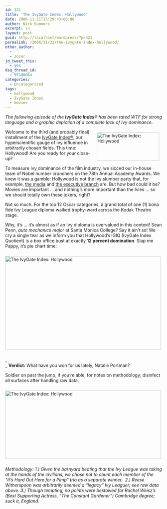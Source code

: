 ```yaml
---
id: 321
title: 'The IvyGate Index: Hollywood'
date: 2006-11-21T13:29:43+00:00
author: Nick Summers
excerpt: \n
layout: post
guid: http://localhost/wordpress/?p=321
permalink: /2006/11/21/the-ivygate-index-hollywood/
other_author:
  - 
  - zozer
jd_tweet_this:
  - yes
dsq_thread_id:
  - 95106064
categories:
  - Uncategorized
tags:
  - hollywood
  - IvyGate Index
  - movies
---
```

_The following episode of the **IvyGate Index**&reg; has been rated WTF for strong language and a graphic depiction of a complete lack of Ivy dominance._

[<img width="200" vspace="10" hspace="10" height="90" border="0" align="right" src="http://www.ivygateblog.com/wp-content/uploads/2006/08/ivygate-index-logo2.jpg" alt="The IvyGate Index: Hollywood" />](http://www.ivygateblog.com/tags/ivygate_index/)Welcome to the third (and probably final) installment of the [IvyGate Index&reg;](http://www.ivygateblog.com/tags/ivygate_index/), our hyperscientific gauge of Ivy influence in arbitrarily chosen fields. This time: Hollywood! Are you ready for your close-up?

To measure Ivy dominance of the film industry, we sicced our in-house team of Nobel number crunchers on the 78th Annual Academy Awards. We knew it was a gamble: Hollywood is not the Ivy slumber party that, for example, [the media](http://www.ivygateblog.com/2006/08/the_ivygate_index_calibrating_hegemony_since_2006_1.html) and [the executive branch](http://www.ivygateblog.com/2006/09/ivygate_index_the_executive_branch.html) are. But how bad could it be? Movies are important &#8230; and nothing&#8217;s more important than the Ivies &#8230; so we should totally own these jokers, right?

Not so much. For the top 12 Oscar categories, a grand total of one (1) bona fide Ivy League diploma walked trophy-ward across the Kodak Theatre stage.

Why, it&#8217;s &#8230; it&#8217;s almost as if an Ivy diploma is overvalued in this context! Sean Penn, _auto mechanics major_ at Santa Monica College? Say it ain&#8217;t so! We cry a single tear as we inform you that Hollywood&#8217;s IGIQ (IvyGate Index Quotient) is a box office bust at exactly **12 percent domination**. Slap me Pappy, it&#8217;s pie chart time:

<img width="500" vspace="10" hspace="0" height="300" border="0" src="http://www.ivygateblog.com/wp-content/uploads/2006/11/hollywood-index.jpg" alt="The IvyGate Index: Hollywood" />&nbsp;

_  
_ **Verdict:** What have you won for us lately, Natalie Portman?

Soldier on past the jump, if you&#8217;re able, for notes on methodology; disinfect all surfaces after handling raw data.

<!--more-->

[<img width="500" vspace="10" hspace="0" height="219" border="0" src="http://www.ivygateblog.com/wp-content/uploads/2006/11/hollywood-index-data.gif" alt="The IvyGate Index: Hollywood" />](http://www.ivygateblog.com/wp-content/uploads/2006/11/hollywood_index_databig.gif)

_Methodology: 1.) Given the barnyard beating that the Ivy League was taking at the hands of the civilians, we chose not to count each member of the &#8220;It&#8217;s Hard Out Here for a Pimp&#8221; trio as a separate winner.&nbsp; 2.) Reese Witherspoon was arbitrarily deemed a &#8220;legacy&#8221; Ivy Leaguer; see raw data above. 3.) Though tempting, no points were bestowed for Rachel Weisz&#8217;s (Best Supporting Actress, &#8220;The Constant Gardener&#8221;) Cambridge degree; suck it, England._